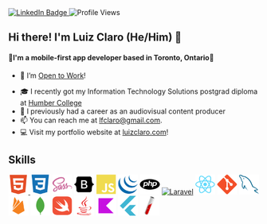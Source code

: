 <div id="badges">
  <a href="https://linkedin.com/in/luiz-claro">
    <img src="https://img.shields.io/badge/LinkedIn-green?style=for-the-badge&logo=linkedin&logoColor=282b2c" alt="LinkedIn Badge"/>
  </a>
  <img src="https://komarev.com/ghpvc/?username=LFClaro&style=for-the-badge&color=green" alt="Profile Views"/>
</div>


## Hi there! I'm Luiz Claro (He/Him) 👋
#### 📱I'm a mobile-first app developer based in Toronto, Ontario📱

- 🔭 I’m [Open to Work](https://www.linkedin.com/in/luiz-claro/)!
<!-- - 🌱 Currently learning Kotlin, Flutter and Dart -->
- 🎓 I recently got my Information Technology Solutions postgrad diploma at [Humber College](https://appliedtechnology.humber.ca/programs/information-technology-solutions.html)
- 🎥 I previously had a career as an audiovisual content producer
- 📫 You can reach me at [lfclaro@gmail.com](mailto:lfclaro@gmail.com).
- 💻 Visit my portfolio website at [luizclaro.com](https://www.luizclaro.com)!

## Skills

<div>
    <a href="https://en.wikipedia.org/wiki/HTML5">
    <img src="https://github.com/devicons/devicon/blob/master/icons/html5/html5-plain.svg" title="HTML5" alt="HTML5" width="40" height="40"/>
    </a>
    <a href="https://en.wikipedia.org/wiki/CSS"><img src="https://github.com/devicons/devicon/blob/master/icons/css3/css3-plain.svg" title="CSS3" alt="CSS3" width="40" height="40"/></a>
    <a href="https://en.wikipedia.org/wiki/Sass_(stylesheet_language)"><img src="https://github.com/devicons/devicon/blob/master/icons/sass/sass-original.svg" title="SASS" alt="SASS" width="40" height="40"/></a>
    <a href="https://en.wikipedia.org/wiki/Bootstrap_(front-end_framework)"><img src="https://github.com/devicons/devicon/blob/master/icons/bootstrap/bootstrap-plain.svg" title="Bootstrap" alt="Bootstrap" width="40" height="40"/></a>
    <a href="https://en.wikipedia.org/wiki/JavaScript"><img src="https://github.com/devicons/devicon/blob/master/icons/javascript/javascript-plain.svg" title="Javascript" alt="Javascript" width="40" height="40"/></a>
    <a href="https://en.wikipedia.org/wiki/JQuery"><img src="https://github.com/devicons/devicon/blob/master/icons/jquery/jquery-plain.svg" title="jQuery" alt="jQuery" width="40" height="40"/></a>
    <a href="https://en.wikipedia.org/wiki/PHP"><img src="https://github.com/devicons/devicon/blob/master/icons/php/php-plain.svg" title="PHP" alt="PHP" width="40" height="40"/></a>
    <a href="https://en.wikipedia.org/wiki/Laravel"><img src="https://cdn.simpleicons.org/laravel" title="Laravel" alt="Laravel" width="40" height="40"/></a>
    <a href="https://en.wikipedia.org/wiki/React_(JavaScript_library)"><img src="https://github.com/devicons/devicon/blob/master/icons/react/react-original.svg" title="React" alt="React" width="40" height="40"/></a>
    <a href="https://en.wikipedia.org/wiki/Git"><img src="https://github.com/devicons/devicon/blob/master/icons/git/git-plain.svg" title="GitHub/Git" alt="GitHub/Git" width="40" height="40"/></a>
    <a href="https://en.wikipedia.org/wiki/MySQL"><img src="https://github.com/devicons/devicon/blob/master/icons/mysql/mysql-plain.svg" title="MySQL" alt="MySQL" width="40" height="40"/></a>
    <a href="https://en.wikipedia.org/wiki/Firebase"><img src="https://github.com/devicons/devicon/blob/master/icons/firebase/firebase-plain.svg" title="Firebase" alt="Firebase" width="40" height="40"/></a>
    <a href="https://en.wikipedia.org/wiki/MongoDB"><img src="https://github.com/devicons/devicon/blob/master/icons/mongodb/mongodb-plain.svg" title="MongoDB" alt="MongoDB" width="40" height="40"/></a>
    <a href="https://en.wikipedia.org/wiki/Swift_(programming_language)"><img src="https://github.com/devicons/devicon/blob/master/icons/swift/swift-original.svg" title="iOS' Swift" alt="Swift" width="40" height="40"/></a>
    <a href="https://en.wikipedia.org/wiki/Java_(programming_language)"><img src="https://github.com/devicons/devicon/blob/master/icons/java/java-plain.svg" title="Java" alt="Java" width="40" height="40"/></a>
    <a href="https://en.wikipedia.org/wiki/Kotlin_(programming_language)"><img src="https://github.com/devicons/devicon/blob/master/icons/kotlin/kotlin-plain.svg" title="Kotlin" alt="Kotlin" width="40" height="40"/></a>
    <a href="https://en.wikipedia.org/wiki/Flutter_(software)"><img src="https://github.com/devicons/devicon/blob/master/icons/flutter/flutter-plain.svg" title="Flutter" alt="Flutter" width="40" height="40"/></a>
    <a href="https://en.wikipedia.org/wiki/Jekyll_(software)"><img src="https://github.com/devicons/devicon/blob/develop/icons/jekyll/jekyll-original.svg" title="Jekyll" alt="Jekyll" width="40" height="40"/></a>
</div>

